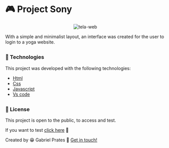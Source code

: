 <h1>🎮 Project Sony </h1>

<p align="center">
<img src="./assets/Tela-web.png"  alt="tela-web">
</p>

With a simple and minimalist layout, an interface was created for the user to login to a yoga website.

##
### 🚀 Technologies
 
This project was developed with the following technologies:

- <a href="https://en.wikipedia.org/wiki/HTML">Html</a>
- <a href="https://en.wikipedia.org/wiki/CSS">Css</a>
- <a href="https://en.wikipedia.org/wiki/JavaScript">Javascript</a>
- <a href="https://code.visualstudio.com/">Vs code</a>

##
### 📝 License

This project is open to the public, to access and test.

If you want to test <a href="https://gabrielprt.github.io/Project_Sony/">click here</a> 🎯

Created by 😁 Gabriel Prates 👋 <a href="https://github.com/GabrielPrt">Get in touch!</a>
 
